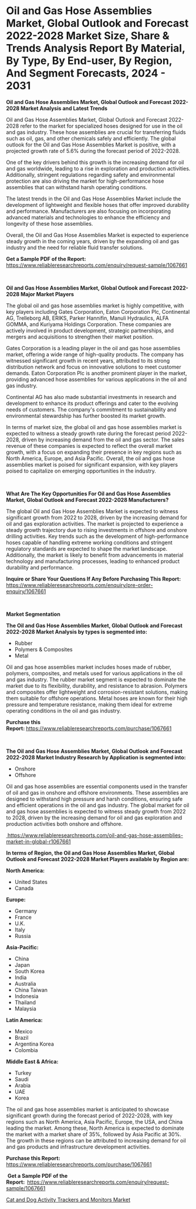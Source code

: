 <p><h1>Oil and Gas Hose Assemblies Market, Global Outlook and Forecast 2022-2028 Market Size, Share & Trends Analysis Report By Material, By Type, By End-user, By Region, And Segment Forecasts, 2024 - 2031</h1></p><p><strong>Oil and Gas Hose Assemblies Market, Global Outlook and Forecast 2022-2028 Market Analysis and Latest Trends</strong></p>
<p><p>Oil and Gas Hose Assemblies Market, Global Outlook and Forecast 2022-2028 refer to the market for specialized hoses designed for use in the oil and gas industry. These hose assemblies are crucial for transferring fluids such as oil, gas, and other chemicals safely and efficiently. The global outlook for the Oil and Gas Hose Assemblies Market is positive, with a projected growth rate of 5.6% during the forecast period of 2022-2028. </p><p>One of the key drivers behind this growth is the increasing demand for oil and gas worldwide, leading to a rise in exploration and production activities. Additionally, stringent regulations regarding safety and environmental protection are also driving the market for high-performance hose assemblies that can withstand harsh operating conditions.</p><p>The latest trends in the Oil and Gas Hose Assemblies Market include the development of lightweight and flexible hoses that offer improved durability and performance. Manufacturers are also focusing on incorporating advanced materials and technologies to enhance the efficiency and longevity of these hose assemblies.</p><p>Overall, the Oil and Gas Hose Assemblies Market is expected to experience steady growth in the coming years, driven by the expanding oil and gas industry and the need for reliable fluid transfer solutions.</p></p>
<p><strong>Get a Sample PDF of the Report:&nbsp;</strong> <a href="https://www.reliableresearchreports.com/enquiry/request-sample/1067661">https://www.reliableresearchreports.com/enquiry/request-sample/1067661</a></p>
<p>&nbsp;</p>
<p><strong>Oil and Gas Hose Assemblies Market, Global Outlook and Forecast 2022-2028 Major Market Players</strong></p>
<p><p>The global oil and gas hose assemblies market is highly competitive, with key players including Gates Corporation, Eaton Corporation Plc, Continental AG, Trelleborg AB, ERIKS, Parker Hannifin, Manuli Hydraulics, ALFA GOMMA, and Kuriyama Holdings Corporation. These companies are actively involved in product development, strategic partnerships, and mergers and acquisitions to strengthen their market position.</p><p>Gates Corporation is a leading player in the oil and gas hose assemblies market, offering a wide range of high-quality products. The company has witnessed significant growth in recent years, attributed to its strong distribution network and focus on innovative solutions to meet customer demands. Eaton Corporation Plc is another prominent player in the market, providing advanced hose assemblies for various applications in the oil and gas industry.</p><p>Continental AG has also made substantial investments in research and development to enhance its product offerings and cater to the evolving needs of customers. The company's commitment to sustainability and environmental stewardship has further boosted its market growth.</p><p>In terms of market size, the global oil and gas hose assemblies market is expected to witness a steady growth rate during the forecast period 2022-2028, driven by increasing demand from the oil and gas sector. The sales revenue of these companies is expected to reflect the overall market growth, with a focus on expanding their presence in key regions such as North America, Europe, and Asia Pacific. Overall, the oil and gas hose assemblies market is poised for significant expansion, with key players poised to capitalize on emerging opportunities in the industry.</p></p>
<p>&nbsp;</p>
<p><strong>What Are The Key Opportunities For Oil and Gas Hose Assemblies Market, Global Outlook and Forecast 2022-2028 Manufacturers?</strong></p>
<p><p>The global Oil and Gas Hose Assemblies Market is expected to witness significant growth from 2022 to 2028, driven by the increasing demand for oil and gas exploration activities. The market is projected to experience a steady growth trajectory due to rising investments in offshore and onshore drilling activities. Key trends such as the development of high-performance hoses capable of handling extreme working conditions and stringent regulatory standards are expected to shape the market landscape. Additionally, the market is likely to benefit from advancements in material technology and manufacturing processes, leading to enhanced product durability and performance.</p></p>
<p><strong>Inquire or Share Your Questions If Any Before Purchasing This Report:</strong> <a href="https://www.reliableresearchreports.com/enquiry/pre-order-enquiry/1067661">https://www.reliableresearchreports.com/enquiry/pre-order-enquiry/1067661</a></p>
<p>&nbsp;</p>
<p><strong>Market Segmentation</strong></p>
<p><strong>The Oil and Gas Hose Assemblies Market, Global Outlook and Forecast 2022-2028 Market Analysis by types is segmented into:</strong></p>
<p><ul><li>Rubber</li><li>Polymers & Composites</li><li>Metal</li></ul></p>
<p><p>Oil and gas hose assemblies market includes hoses made of rubber, polymers, composites, and metals used for various applications in the oil and gas industry. The rubber market segment is expected to dominate the market due to its flexibility, durability, and resistance to abrasion. Polymers and composites offer lightweight and corrosion-resistant solutions, making them suitable for offshore operations. Metal hoses are known for their high pressure and temperature resistance, making them ideal for extreme operating conditions in the oil and gas industry.</p></p>
<p><strong>Purchase this Report:&nbsp;</strong><a href="https://www.reliableresearchreports.com/purchase/1067661">https://www.reliableresearchreports.com/purchase/1067661</a></p>
<p>&nbsp;</p>
<p><strong>The Oil and Gas Hose Assemblies Market, Global Outlook and Forecast 2022-2028 Market Industry Research by Application is segmented into:</strong></p>
<p><ul><li>Onshore</li><li>Offshore</li></ul></p>
<p><p>Oil and gas hose assemblies are essential components used in the transfer of oil and gas in onshore and offshore environments. These assemblies are designed to withstand high pressure and harsh conditions, ensuring safe and efficient operations in the oil and gas industry. The global market for oil and gas hose assemblies is expected to witness steady growth from 2022 to 2028, driven by the increasing demand for oil and gas exploration and production activities both onshore and offshore.</p></p>
<p><a href="https://www.reliableresearchreports.com/oil-and-gas-hose-assemblies-market-in-global-r1067661">&nbsp;https://www.reliableresearchreports.com/oil-and-gas-hose-assemblies-market-in-global-r1067661</a></p>
<p><strong>In terms of Region, the Oil and Gas Hose Assemblies Market, Global Outlook and Forecast 2022-2028 Market Players available by Region are:</strong></p>
<p>
    <p> <strong> North America: </strong>
        <ul>
            <li>United States</li>
            <li>Canada</li>
        </ul>
        </p> 
    <p> <strong> Europe: </strong>
        <ul>
            <li>Germany</li>
            <li>France</li>
            <li>U.K.</li>
            <li>Italy</li>
            <li>Russia</li>
        </ul>
        </p> 
    <p> <strong> Asia-Pacific: </strong>
        <ul>
            <li>China</li>
            <li>Japan</li>
            <li>South Korea</li>
            <li>India</li>
            <li>Australia</li>
            <li>China Taiwan</li>
            <li>Indonesia</li>
            <li>Thailand</li>
            <li>Malaysia</li>
        </ul>
        </p> 
    <p> <strong> Latin America: </strong>
        <ul>
            <li>Mexico</li>
            <li>Brazil</li>
            <li>Argentina Korea</li>
            <li>Colombia</li>
        </ul>
        </p> 
    <p> <strong> Middle East & Africa: </strong>
        <ul>
            <li>Turkey</li>
            <li>Saudi</li>
            <li>Arabia</li>
            <li>UAE</li>
            <li>Korea</li>
        </ul>
    </p>
    </p>
<p><p>The oil and gas hose assemblies market is anticipated to showcase significant growth during the forecast period of 2022-2028, with key regions such as North America, Asia Pacific, Europe, the USA, and China leading the market. Among these, North America is expected to dominate the market with a market share of 35%, followed by Asia Pacific at 30%. The growth in these regions can be attributed to increasing demand for oil and gas products and infrastructure development activities.</p></p>
<p><strong>Purchase this Report: </strong><a href="https://www.reliableresearchreports.com/purchase/1067661">https://www.reliableresearchreports.com/purchase/1067661</a></p>
<p>&nbsp;<strong>Get a Sample PDF of the Report:&nbsp;&nbsp;</strong><a href="https://www.reliableresearchreports.com/enquiry/request-sample/1067661">https://www.reliableresearchreports.com/enquiry/request-sample/1067661</a></p>
<p><strong></strong></p>
<p><p><a href="https://view.publitas.com/reportprime-1/cat-and-dog-activity-trackers-and-monitors-market-share-evolution-and-market-growth-trends-2024-2031/">Cat and Dog Activity Trackers and Monitors Market</a></p></p>